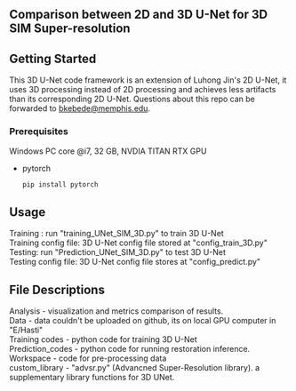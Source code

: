 ## Comparison between 2D and 3D U-Net for 3D SIM Super-resolution

<!-- GETTING STARTED -->
## Getting Started

This 3D U-Net code framework is an extension of Luhong Jin's 2D U-Net, it uses 3D processing instead of 2D processing and achieves less artifacts than its corresponding 2D U-Net.
Questions about this repo can be forwarded to bkebede@memphis.edu.

### Prerequisites

Windows PC core @i7, 32 GB, NVDIA TITAN RTX GPU
* pytorch
  ```sh
  pip install pytorch
  ```

<!-- USAGE EXAMPLES -->
## Usage

Training : run "training_UNet_SIM_3D.py" to train 3D U-Net  <br>
Training config file: 3D U-Net config file stored at "config_train_3D.py"  <br>
Testing: run "Prediction_UNet_SIM_3D.py" to test 3D U-Net <br>
Testing config file: 3D U-Net config file stores at "config_predict.py" <br>

## File Descriptions

Analysis - visualization and metrics comparison of results. <br>
Data - data couldn't be uploaded on github, its on local GPU computer in "E/Hasti"  <br>
Training codes - python code for training 3D U-Net  <br>
Prediction_codes - python code for running restoration inference. <br>
Workspace - code for pre-processing data <br>
custom_library - "advsr.py" (Advancned Super-Resolution library). a supplementary library functions for 3D UNet. <be>


